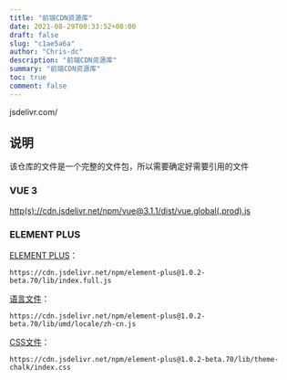 ```yaml
---
title: "前端CDN资源库"
date: 2021-08-29T00:33:52+08:00
draft: false
slug: "c1ae5a6a"
author: "Chris-dc"
description: "前端CDN资源库"
summary: "前端CDN资源库"
toc: true
comment: false
---
```


jsdelivr.com/

## 说明

该仓库的文件是一个完整的文件包，所以需要确定好需要引用的文件

### VUE 3

[http(s)://cdn.jsdelivr.net/npm/vue@3.1.1/dist/vue.global(.prod).js](https://cdn.jsdelivr.net/npm/vue@3.1.1/dist/vue.global.prod.js)

### ELEMENT PLUS

[ELEMENT PLUS](https://cdn.jsdelivr.net/npm/element-plus@1.0.2-beta.70/lib/index.full.js)：
```http
https://cdn.jsdelivr.net/npm/element-plus@1.0.2-beta.70/lib/index.full.js
```

[语言文件](https://cdn.jsdelivr.net/npm/element-plus@1.0.2-beta.70/lib/umd/locale/zh-cn.js)：
```http
https://cdn.jsdelivr.net/npm/element-plus@1.0.2-beta.70/lib/umd/locale/zh-cn.js
```

[CSS文件](https://cdn.jsdelivr.net/npm/element-plus@1.0.2-beta.70/lib/theme-chalk/index.css)：
```http
https://cdn.jsdelivr.net/npm/element-plus@1.0.2-beta.70/lib/theme-chalk/index.css
```

